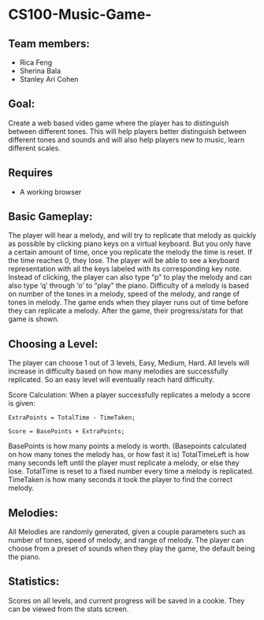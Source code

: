 # CS100-Music-Game-

## Team members: 
* Rica Feng
* Sherina Bala
* Stanley Ari Cohen

## Goal: 
Create a web based video game where the player has to distinguish between different tones. 
This will help players better distinguish between different tones and sounds and will also help players new to music, learn different scales.

## Requires 
* A working browser

## Basic Gameplay:
The player will hear a melody, and will try to replicate that melody as quickly as possible by clicking piano keys on a virtual keyboard. 
But you only have a certain amount of time, once you replicate the melody the time is reset. If the time reaches 0, they lose.
The player will be able to see a keyboard representation with all the keys labeled with its corresponding key note.
Instead of clicking, the player can also type “p” to play the melody and can also type ‘q’ through ‘o’ to “play” the piano.
Difficulty of a melody is based on number of the tones in a melody, speed of the melody, and range of tones in melody.
The game ends when they player runs out of time before they can replicate a melody. After the game, their progress/stats for that game is shown.

## Choosing a Level:
The player can choose 1 out of 3 levels, Easy, Medium, Hard. 
All levels will increase in difficulty based on how many melodies are successfully replicated. 
So an easy level will eventually reach hard difficulty. 

Score Calculation:
When a player successfully replicates a melody a score is given:
	
``ExtraPoints = TotalTime - TimeTaken;``

``Score = BasePoints + ExtraPoints;``

BasePoints is how many points a melody is worth. (Basepoints calculated on how many tones the melody has, or how fast it is)
TotalTimeLeft is how many seconds left until the player must replicate a melody, or else they lose. 
TotalTime is reset to a fixed number every time a melody is replicated.
TimeTaken is how many seconds it took the player to find the correct melody.

## Melodies:
All Melodies are randomly generated, given a couple parameters such as number of tones, speed of melody, and range of melody. 
The player can choose from a preset of sounds when they play the game, the default being the piano.

## Statistics:
Scores on all levels, and current progress will be saved in a cookie. They can be viewed from the stats screen.
